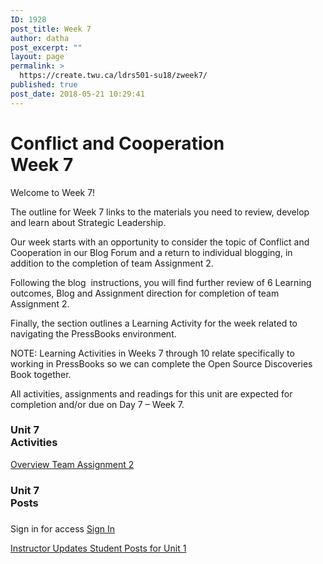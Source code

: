 ```yaml
---
ID: 1928
post_title: Week 7
author: datha
post_excerpt: ""
layout: page
permalink: >
  https://create.twu.ca/ldrs501-su18/zweek7/
published: true
post_date: 2018-05-21 10:29:41
---
```

<!--themify_builder_static--><h1>Conflict and Cooperation<br/>Week 7</h1>
 <p>Welcome to Week 7!</p><p>The outline for Week 7 links to the materials you need to review, develop and learn about Strategic Leadership.</p><p>Our week starts with an opportunity to consider the topic of Conflict and Cooperation in our Blog Forum and a return to individual blogging, in addition to the completion of team Assignment 2.</p><p>Following the blog  instructions, you will find further review of 6 Learning outcomes, Blog and Assignment direction for completion of team Assignment 2.</p><p>Finally, the section outlines a Learning Activity for the week related to navigating the PressBooks environment.</p><p>NOTE: Learning Activities in Weeks 7 through 10 relate specifically to working in PressBooks so we can complete the Open Source Discoveries Book together.</p><p>All activities, assignments and readings for this unit are expected for completion and/or due on Day 7 &#8211; Week 7.</p>
<h3>Unit 7<br/>Activities</h3>
 
 <a href="https://create.twu.ca/ldrs501-su18/unit-1/"> Overview </a> <a href="https://create.twu.ca/ldrs501-su18/assignment-2"> Team Assignment 2 </a> 
<h3>Unit 7<br/>Posts</h3>
 
 <h3></h3> Sign in for access 
 <a href="https://create.twu.ca/wp-admin"> Sign In </a> 
 
 <a href="https://create.twu.ca/ldrs501-su18/category/u7-updates"> Instructor Updates </a> <a href="https://create.twu.ca/ldrs501-su18/category/unit-7"> Student Posts for Unit 1 </a><!--/themify_builder_static-->